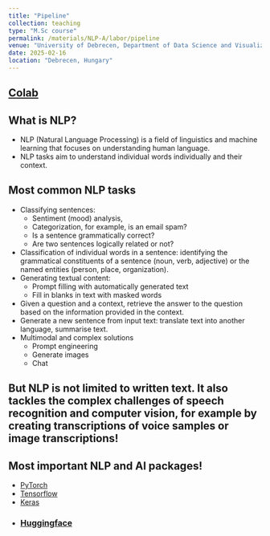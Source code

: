 ```yaml
---
title: "Pipeline"
collection: teaching
type: "M.Sc course"
permalink: /materials/NLP-A/labor/pipeline
venue: "University of Debrecen, Department of Data Science and Visualization"
date: 2025-02-16
location: "Debrecen, Hungary"
---
```


## [Colab](https://colab.research.google.com/drive/17PNZn6S4BxkTQBi81ytuFKSA193TifPy)

## What is NLP?

- NLP (Natural Language Processing) is a field of linguistics and machine learning that focuses on understanding human language.
- NLP tasks aim to understand individual words individually and their context.

## Most common NLP tasks

- Classifying sentences:
    - Sentiment (mood) analysis,
    - Categorization, for example, is an email spam?
    - Is a sentence grammatically correct?
    - Are two sentences logically related or not?
- Classification of individual words in a sentence: identifying the grammatical constituents of a sentence (noun, verb, adjective) or the named entities (person, place, organization).
- Generating textual content:
    - Prompt filling with automatically generated text
    - Fill in blanks in text with masked words
- Given a question and a context, retrieve the answer to the question based on the information provided in the context.
- Generate a new sentence from input text: translate text into another language, summarise text.
- Multimodal and complex solutions
    - Prompt engineering
    - Generate images
    - Chat

## But NLP is not limited to written text. It also tackles the complex challenges of speech recognition and computer vision, for example by creating transcriptions of voice samples or image transcriptions!

## Most important NLP and AI packages!

- [PyTorch](https://pytorch.org/)
- [Tensorflow](https://www.tensorflow.org/)
- [Keras](https://keras.io/)
- ### [Huggingface](https://huggingface.co/)